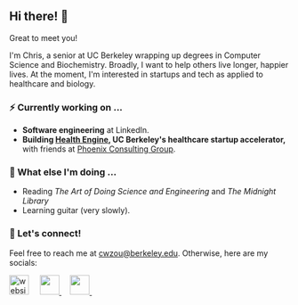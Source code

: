 ## Hi there! 👋

Great to meet you!

I'm Chris, a senior at UC Berkeley wrapping up degrees in Computer Science and Biochemistry. Broadly, I want to help others live longer, happier lives. At the moment, I'm interested in startups and tech as applied to healthcare and biology.

### ⚡  Currently working on ...
- **Software engineering** at LinkedIn.
- **Building [Health Engine](https://readysethealth.io), UC Berkeley's healthcare startup accelerator,** with friends at [Phoenix Consulting Group](https://phoenix.berkeley.edu).

### 🌱  What else I'm doing ...
- Reading _The Art of Doing Science and Engineering_ and _The Midnight Library_
- Learning guitar (very slowly).

### 💬  Let's connect!
Feel free to reach me at cwzou@berkeley.edu. Otherwise, here are my socials:

<p float="left">
  <a href="https://chriswzou.github.io">
<img src="https://user-images.githubusercontent.com/44085112/124795629-3b30d100-df1e-11eb-8a61-896e3d73d149.png"
     width=35
     height=35
     alt="website"
/></a>
  &nbsp; &nbsp;
  <a href="https://linkedin.com/in/chriswzou">
<img src="https://user-images.githubusercontent.com/44085112/124795783-6d423300-df1e-11eb-928e-5b0580351e86.png"
     width=35
     height=35
/>
  </a>
  &nbsp; &nbsp;
  <a href="https://twitter.com/chriswzou">
<img src="https://user-images.githubusercontent.com/44085112/124795861-86e37a80-df1e-11eb-8285-f61171f6f0c3.png"
     width=35
     height=35
/>
  </a>
  &nbsp; &nbsp;
</p>


